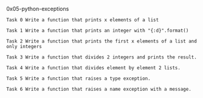 0x05-python-exceptions
	
	Task 0 Write a function that prints x elements of a list
	
	Task 1 Write a function that prints an integer with "{:d}".format()

	Task 2 Write a function that prints the first x elements of a list and only integers

	Task 3 Write a function that divides 2 integers and prints the result.

	Task 4 Write a function that divides element by element 2 lists.

	Task 5 Write a function that raises a type exception.

	Task 6 Write a function that raises a name exception with a message.



